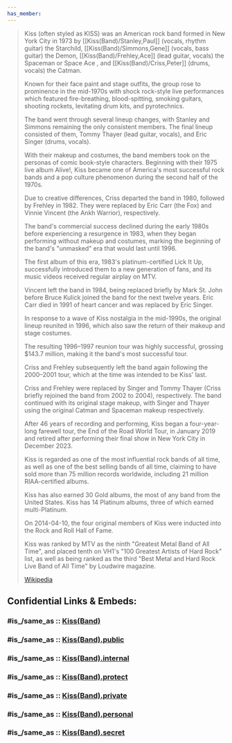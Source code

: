 ```yaml
---
has_member: 
---
```


> Kiss (often styled as KISS) was an American rock band formed in New York City in 1973 
> by [[Kiss(Band)/Stanley,Paul]] (vocals, rhythm guitar) the Starchild, 
> [[Kiss(Band)/Simmons,Gene]] (vocals, bass guitar) the Demon, 
> [[Kiss(Band)/Frehley,Ace]]  (lead guitar, vocals) the Spaceman or Space Ace , and 
> [[Kiss(Band)/Criss,Peter]] (drums, vocals) the Catman. 
> 
> Known for their face paint and stage outfits, 
> the group rose to prominence in the mid-1970s with shock rock-style live performances 
> which featured fire-breathing, blood-spitting, smoking guitars, shooting rockets, 
> levitating drum kits, and pyrotechnics. 
> 
> The band went through several lineup changes, 
> with Stanley and Simmons remaining the only consistent members. 
> The final lineup consisted of them, Tommy Thayer (lead guitar, vocals), 
> and Eric Singer (drums, vocals).
>
> With their makeup and costumes, 
> the band members took on the personas of comic book-style characters. 
>  Beginning with their 1975 live album Alive!, 
>  Kiss became one of America's most successful rock bands 
>  and a pop culture phenomenon during the second half of the 1970s. 
>  
>  Due to creative differences, Criss departed the band in 1980, 
>  followed by Frehley in 1982. They were replaced by Eric Carr (the Fox) 
>  and Vinnie Vincent (the Ankh Warrior), respectively. 
>  
>  The band's commercial success declined during the early 1980s 
>  before experiencing a resurgence in 1983, 
>  when they began performing without makeup and costumes, 
>  marking the beginning of the band's "unmasked" era that would last until 1996. 
>  
>  The first album of this era, 1983's platinum-certified Lick It Up, 
>  successfully introduced them to a new generation of fans, 
>  and its music videos received regular airplay on MTV. 
>  
>  Vincent left the band in 1984, being replaced briefly by Mark St. John 
>  before Bruce Kulick joined the band for the next twelve years. 
>  Eric Carr died in 1991 of heart cancer and was replaced by Eric Singer.
>
> In response to a wave of Kiss nostalgia in the mid-1990s, 
> the original lineup reunited in 1996, 
> which also saw the return of their makeup and stage costumes. 
> 
> The resulting 1996–1997 reunion tour was highly successful, grossing $143.7 million, 
> making it the band's most successful tour. 
> 
> Criss and Frehley subsequently left the band again following the 2000–2001 tour, 
> which at the time was intended to be Kiss' last. 
> 
> Criss and Frehley were replaced by Singer and Tommy Thayer 
> (Criss briefly rejoined the band from 2002 to 2004), respectively. 
> The band continued with its original stage makeup, 
> with Singer and Thayer using the original Catman and Spaceman makeup respectively. 
> 
> After 46 years of recording and performing, Kiss began a four-year-long farewell tour, 
> the End of the Road World Tour, in January 2019 
> and retired after performing their final show in New York City in December 2023.
>
> Kiss is regarded as one of the most influential rock bands of all time, 
> as well as one of the best selling bands of all time, 
> claiming to have sold more than 75 million records worldwide, 
> including 21 million RIAA-certified albums. 
> 
> Kiss has also earned 30 Gold albums, the most of any band from the United States. 
> Kiss has 14 Platinum albums, three of which earned multi-Platinum. 
> 
> On 2014-04-10, the four original members of Kiss 
> were inducted into the Rock and Roll Hall of Fame. 
> 
> Kiss was ranked by MTV as the ninth "Greatest Metal Band of All Time", 
> and placed tenth on VH1's "100 Greatest Artists of Hard Rock" list, 
> as well as being ranked as the third "Best Metal and Hard Rock Live Band of All Time" 
> by Loudwire magazine.
>
> [Wikipedia](https://en.wikipedia.org/wiki/Kiss%20(band))


## Confidential Links & Embeds: 

### #is_/same_as :: [Kiss(Band)](/_Standards/Society/Communication/Media/Music/Musician/Music~Band/Kiss(Band).md) 

### #is_/same_as :: [Kiss(Band).public](/_public/Society/Communication/Media/Music/Musician/Music~Band/Kiss(Band).public.md) 

### #is_/same_as :: [Kiss(Band).internal](/_internal/Society/Communication/Media/Music/Musician/Music~Band/Kiss(Band).internal.md) 

### #is_/same_as :: [Kiss(Band).protect](/_protect/Society/Communication/Media/Music/Musician/Music~Band/Kiss(Band).protect.md) 

### #is_/same_as :: [Kiss(Band).private](/_private/Society/Communication/Media/Music/Musician/Music~Band/Kiss(Band).private.md) 

### #is_/same_as :: [Kiss(Band).personal](/_personal/Society/Communication/Media/Music/Musician/Music~Band/Kiss(Band).personal.md) 

### #is_/same_as :: [Kiss(Band).secret](/_secret/Society/Communication/Media/Music/Musician/Music~Band/Kiss(Band).secret.md)

